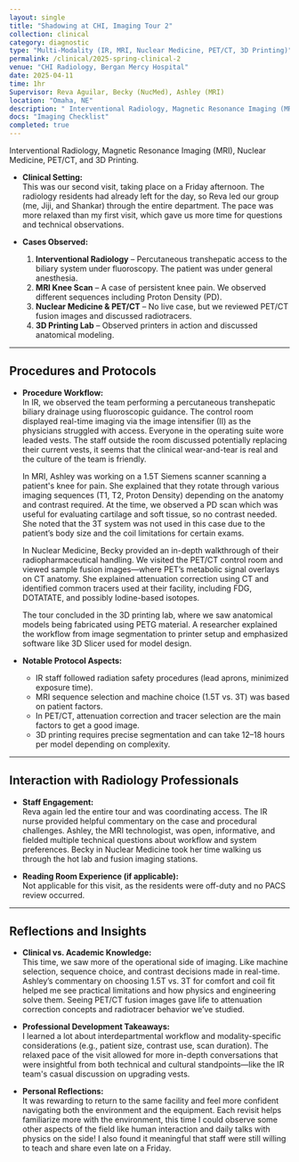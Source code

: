 ```yaml
---
layout: single
title: "Shadowing at CHI, Imaging Tour 2"
collection: clinical
category: diagnostic
type: "Multi-Modality (IR, MRI, Nuclear Medicine, PET/CT, 3D Printing)"
permalink: /clinical/2025-spring-clinical-2
venue: "CHI Radiology, Bergan Mercy Hospital"
date: 2025-04-11
time: 1hr
Supervisor: Reva Aguilar, Becky (NucMed), Ashley (MRI)
location: "Omaha, NE"
description: " Interventional Radiology, Magnetic Resonance Imaging (MRI), Nuclear Medicine, PET/CT, and 3D Printing."
docs: "Imaging Checklist"
completed: true
---
```



 Interventional Radiology, Magnetic Resonance Imaging (MRI), Nuclear Medicine, PET/CT, and 3D Printing.

- **Clinical Setting:**  
  This was our second visit, taking place on a Friday afternoon. The radiology residents had already left for the day, so Reva led our group (me, Jiji, and Shankar) through the entire department. The pace was more relaxed than my first visit, which gave us more time for questions and technical observations.

- **Cases Observed:**  
  1. **Interventional Radiology** – Percutaneous transhepatic access to the biliary system under fluoroscopy. The patient was under general anesthesia.  
  2. **MRI Knee Scan** – A case of persistent knee pain. We observed different sequences including Proton Density (PD).  
  3. **Nuclear Medicine & PET/CT** – No live case, but we reviewed PET/CT fusion images and discussed radiotracers.  
  4. **3D Printing Lab** – Observed printers in action and discussed anatomical modeling.

---

## Procedures and Protocols

- **Procedure Workflow:**  
  In IR, we observed the team performing a percutaneous transhepatic biliary drainage using fluoroscopic guidance. The control room displayed real-time imaging via the image intensifier (II) as the physicians struggled with access. Everyone in the operating suite wore leaded vests. The staff outside the room discussed potentially replacing their current vests, it seems that the clinical wear-and-tear is real and the culture of the team is friendly.  

  In MRI, Ashley was working on a 1.5T Siemens scanner scanning a patient's knee for pain. She explained that they rotate through various imaging sequences (T1, T2, Proton Density) depending on the anatomy and contrast required. At the time, we observed a PD scan which was useful for evaluating cartilage and soft tissue, so no contrast needed. She noted that the 3T system was not used in this case due to the patient’s body size and the coil limitations for certain exams.  

  In Nuclear Medicine, Becky provided an in-depth walkthrough of their radiopharmaceutical handling. We visited the PET/CT control room and viewed sample fusion images—where PET’s metabolic signal overlays on CT anatomy. She explained attenuation correction using CT and identified common tracers used at their facility, including FDG, DOTATATE, and possibly Iodine-based isotopes.  

  The tour concluded in the 3D printing lab, where we saw anatomical models being fabricated using PETG material. A researcher explained the workflow from image segmentation to printer setup and emphasized software like 3D Slicer used for model design.

- **Notable Protocol Aspects:**  
  - IR staff followed radiation safety procedures (lead aprons, minimized exposure time).  
  - MRI sequence selection and machine choice (1.5T vs. 3T) was based on patient factors.  
  - In PET/CT, attenuation correction and tracer selection are the main factors to get a good image.  
  - 3D printing requires precise segmentation and can take 12–18 hours per model depending on complexity.

---

## Interaction with Radiology Professionals

- **Staff Engagement:**  
  Reva again led the entire tour and was coordinating access. The IR nurse provided helpful commentary on the case and procedural challenges. Ashley, the MRI technologist, was open, informative, and fielded multiple technical questions about workflow and system preferences. Becky in Nuclear Medicine took her time walking us through the hot lab and fusion imaging stations.

- **Reading Room Experience (if applicable):**  
  Not applicable for this visit, as the residents were off-duty and no PACS review occurred.

---

## Reflections and Insights

- **Clinical vs. Academic Knowledge:**  
  This time, we saw more of the operational side of imaging. Like machine selection, sequence choice, and contrast decisions made in real-time. Ashley’s commentary on choosing 1.5T vs. 3T for comfort and coil fit helped me see practical limitations and how physics and engineering solve them.  Seeing PET/CT fusion images gave life to attenuation correction concepts and radiotracer behavior we’ve studied.

- **Professional Development Takeaways:**  
  I learned a lot about interdepartmental workflow and modality-specific considerations (e.g., patient size, contrast use, scan duration). The relaxed pace of the visit allowed for more in-depth conversations that were insightful from both technical and cultural standpoints—like the IR team's casual discussion on upgrading vests.

- **Personal Reflections:**  
  It was rewarding to return to the same facility and feel more confident navigating both the environment and the equipment. Each revisit helps familiarize more with the environment, this time I could observe some other aspects of the field like human interaction and daily talks with physics on the side! I also found it meaningful that staff were still willing to teach and share even late on a Friday.

